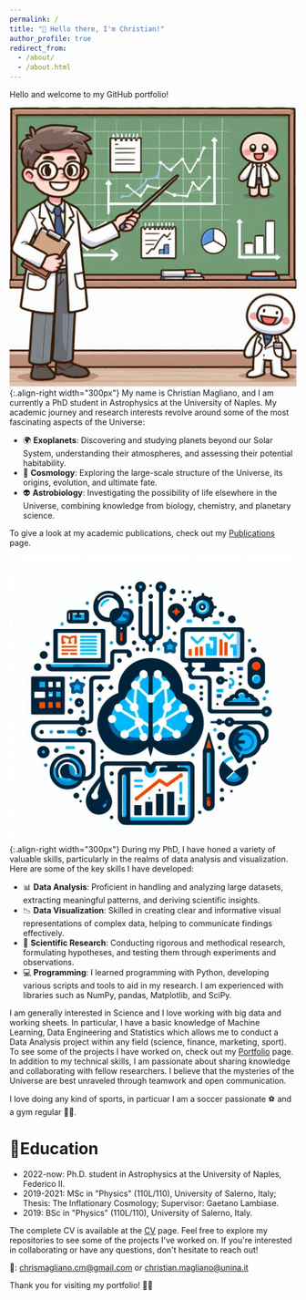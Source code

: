 ```yaml
---
permalink: /
title: "👋 Hello there, I'm Christian!"
author_profile: true
redirect_from: 
  - /about/
  - /about.html
---
```


Hello and welcome to my GitHub portfolio! 
![Illustration of combining vision and language modalities](/images/scientist_anim.jpg){:.align-right width="300px"}
My name is Christian Magliano, and I am currently a PhD student in Astrophysics at the University of Naples. My academic journey and research interests revolve around some of the most fascinating aspects of the Universe:

- 🌍 **Exoplanets**: Discovering and studying planets beyond our Solar System, understanding their atmospheres, and assessing their potential habitability.
- 🌌 **Cosmology**: Exploring the large-scale structure of the Universe, its origins, evolution, and ultimate fate.
- 👽 **Astrobiology**: Investigating the possibility of life elsewhere in the Universe, combining knowledge from biology, chemistry, and planetary science.

To give a look at my academic publications, check out my [Publications](/publications/) page.

![Illustration of combining vision and language modalities](/images/data_science_logo.jpg){:.align-right width="300px"}
During my PhD, I have honed a variety of valuable skills, particularly in the realms of data analysis and visualization. Here are some of the key skills I have developed:

- 📊 **Data Analysis**: Proficient in handling and analyzing large datasets, extracting meaningful patterns, and deriving scientific insights.
- 📉 **Data Visualization**: Skilled in creating clear and informative visual representations of complex data, helping to communicate findings effectively.
- 🧪 **Scientific Research**: Conducting rigorous and methodical research, formulating hypotheses, and testing them through experiments and observations.
- 💻 **Programming**: I learned programming with Python, developing various scripts and tools to aid in my research. I am experienced with libraries such as NumPy, pandas, Matplotlib, and SciPy.

I am generally interested in Science and I love working with big data and working sheets. In particular, I have a basic knowledge of Machine Learning, Data Engineering and Statistics which allows me to conduct a Data Analysis project within any field (science, finance, marketing, sport). To see some of the projects I have worked on, check out my [Portfolio](/portfolio/) page.
In addition to my technical skills, I am passionate about sharing knowledge and collaborating with fellow researchers. I believe that the mysteries of the Universe are best unraveled through teamwork and open communication.

I love doing any kind of sports, in particuar I am a soccer passionate ⚽ and a gym regular 🏋️‍♂️.   

# 📘Education
- 2022-now: Ph.D. student in Astrophysics at the University of Naples, Federico II.
- 2019-2021: MSc in "Physics" (110L/110), University of Salerno, Italy; Thesis: The Inflationary Cosmology; Supervisor: Gaetano Lambiase.
- 2019: BSc in "Physics" (110L/110), University of Salerno, Italy.

The complete CV is available at the [CV](/cv/) page. 
Feel free to explore my repositories to see some of the projects I've worked on. If you're interested in collaborating or have any questions, don't hesitate to reach out!

📧: chrismagliano.cm@gmail.com or christian.magliano@unina.it

Thank you for visiting my portfolio! 🚀✨
